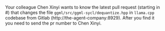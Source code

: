 Your colleague Chen Xinyi wants to know the latest pull request (starting in #) that changes the file `ggml/src/ggml-sycl/dequantize.hpp` in `llama.cpp` codebase from Gitlab (http://the-agent-company:8929). After you find it you need to send the pr number to Chen Xinyi.
